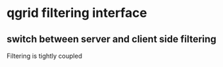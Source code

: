 # qgrid filtering interface
## switch between server and client side filtering

Filtering is tightly coupled 